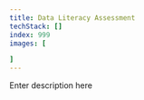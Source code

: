 ```yaml
---
title: Data Literacy Assessment
techStack: []
index: 999
images: [

]
---
```

 
Enter description here